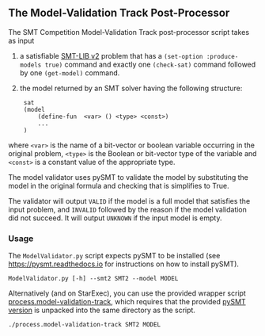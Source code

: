 ## The Model-Validation Track Post-Processor

The SMT Competition Model-Validation Track post-processor script takes as input

1. a satisfiable [SMT-LIB v2](http://www.smt-lib.org) problem that has a
  `(set-option :produce-models true)` command and exactly one `(check-sat)`
  command followed by one `(get-model)` command.

2. the model returned by an SMT solver having the following structure:
   ```
    sat
    (model
        (define-fun  <var> () <type> <const>)
        ...
    )
    ```
  where `<var>` is the name of a bit-vector or boolean variable occurring in
  the original problem, `<type>` is the Boolean or bit-vector type of the
  variable and `<const>` is a constant value of the appropriate type.

The model validator uses pySMT to validate the model by substituting the model
in the original formula and checking that is simplifies to True.

The validator will output `VALID` if the model is a full model that satisfies
the input problem, and `INVALID` followed by the reason if the model validation
did not succeed. It will output `UNKNOWN` if the input model is empty.

### Usage

The `ModelValidator.py` script expects pySMT to be installed
(see https://pysmt.readthedocs.io for instructions on how to install pySMT).

```
ModelValidator.py [-h] --smt2 SMT2 --model MODEL
```

Alternatively (and on StarExec), you can use the provided wrapper script
[process.model-validation-track](process.model-validation-track), which
requires that the provided [pySMT version](pysmt.tar.xz) is unpacked into the
same directory as the script.

```
./process.model-validation-track SMT2 MODEL
```
